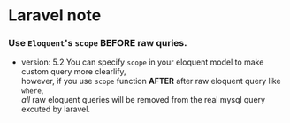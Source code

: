 # Laravel note

### Use `Eloquent`'s `scope` __BEFORE__ raw quries.
* version: 5.2
You can specify `scope` in your eloquent model to make custom query more clearlify,   
however, if you use `scope` function __AFTER__ after raw eloquent query like `where`,   
_all_ raw eloquent queries will be removed from the real mysql query excuted by laravel.
